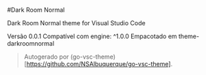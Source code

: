 #Dark Room Normal

Dark Room Normal theme for Visual Studio Code

Versão 0.0.1
Compatível com engine: ^1.0.0
Empacotado em theme-darkroomnormal

> Autogerado por (go-vsc-theme)[https://github.com/NSAlbuquerque/go-vsc-theme].